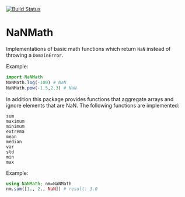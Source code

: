 [![Build Status](https://travis-ci.org/mlubin/NaNMath.jl.svg?branch=master)](https://travis-ci.org/mlubin/NaNMath.jl)


# NaNMath

Implementations of basic math functions which return ``NaN`` instead of throwing a ``DomainError``.

Example:
```julia
import NaNMath
NaNMath.log(-100) # NaN
NaNMath.pow(-1.5,2.3) # NaN
```

In addition this package provides functions that aggregate arrays and ignore elements that are NaN.
The following functions are implemented:

```
sum
maximum
minimum
extrema
mean
median
var
std
min
max
```

Example:
```julia
using NaNMath; nm=NaNMath
nm.sum([1., 2., NaN]) # result: 3.0
```

